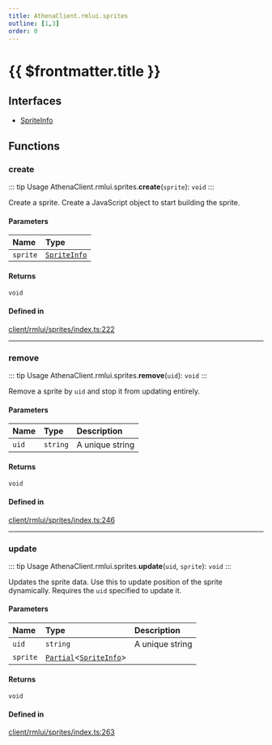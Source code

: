 ```yaml
---
title: AthenaClient.rmlui.sprites
outline: [1,3]
order: 0
---
```


# {{ $frontmatter.title }}


## Interfaces

- [SpriteInfo](../interfaces/client_rmlui_sprites_SpriteInfo.md)

## Functions

### create

::: tip Usage
AthenaClient.rmlui.sprites.**create**(`sprite`): `void`
:::

Create a sprite. Create a JavaScript object to start building the sprite.

#### Parameters

| Name | Type |
| :------ | :------ |
| `sprite` | [`SpriteInfo`](../interfaces/client_rmlui_sprites_SpriteInfo.md) |

#### Returns

`void`

#### Defined in

[client/rmlui/sprites/index.ts:222](https://github.com/Stuyk/altv-athena/blob/6375486/src/core/client/rmlui/sprites/index.ts#L222)

___

### remove

::: tip Usage
AthenaClient.rmlui.sprites.**remove**(`uid`): `void`
:::

Remove a sprite by `uid` and stop it from updating entirely.

#### Parameters

| Name | Type | Description |
| :------ | :------ | :------ |
| `uid` | `string` | A unique string |

#### Returns

`void`

#### Defined in

[client/rmlui/sprites/index.ts:246](https://github.com/Stuyk/altv-athena/blob/6375486/src/core/client/rmlui/sprites/index.ts#L246)

___

### update

::: tip Usage
AthenaClient.rmlui.sprites.**update**(`uid`, `sprite`): `void`
:::

Updates the sprite data.
Use this to update position of the sprite dynamically.
Requires the `uid` specified to update it.

#### Parameters

| Name | Type | Description |
| :------ | :------ | :------ |
| `uid` | `string` | A unique string |
| `sprite` | [`Partial`](server_controllers_textlabel_Internal.md#Partial)<[`SpriteInfo`](../interfaces/client_rmlui_sprites_SpriteInfo.md)\> |  |

#### Returns

`void`

#### Defined in

[client/rmlui/sprites/index.ts:263](https://github.com/Stuyk/altv-athena/blob/6375486/src/core/client/rmlui/sprites/index.ts#L263)
